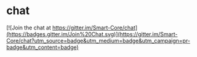 # chat

[![Join the chat at https://gitter.im/Smart-Core/chat](https://badges.gitter.im/Join%20Chat.svg)](https://gitter.im/Smart-Core/chat?utm_source=badge&utm_medium=badge&utm_campaign=pr-badge&utm_content=badge)
